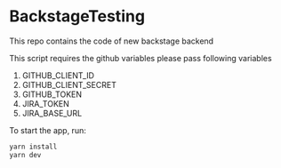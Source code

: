 
# BackstageTesting
This repo contains the code of new backstage backend

This script requires the github variables please pass following variables
1. GITHUB_CLIENT_ID
2. GITHUB_CLIENT_SECRET
3. GITHUB_TOKEN
4. JIRA_TOKEN
5. JIRA_BASE_URL

To start the app, run:

```sh
yarn install
yarn dev
```